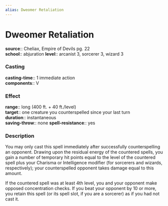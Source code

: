 ```yaml
---
alias: Dweomer Retaliation
---
```


# Dweomer Retaliation 

**source**:: Cheliax, Empire of Devils pg. 22  
**school**:: abjuration
**level**:: arcanist 3, sorcerer 3, wizard 3

### Casting 

**casting-time**:: 1 immediate action  
**components**:: V

### Effect 

**range**:: long (400 ft. + 40 ft./level)  
**target**:: one creature you counterspelled since your last turn  
**duration**:: instantaneous  
**saving-throw**:: none
**spell-resistance**:: yes

### Description 

You may only cast this spell immediately after successfully counterspelling an opponent. Drawing upon the residual energy of the countered spells, you gain a number of temporary hit points equal to the level of the countered spell plus your Charisma or Intelligence modifier (for sorcerers and wizards, respectively); your counterspelled opponent takes damage equal to this amount.  
  
If the countered spell was at least 4th level, you and your opponent make opposed concentration checks. If you beat your opponent by 10 or more, you retain this spell (or its spell slot, if you are a sorcerer) as if you had not cast it.
